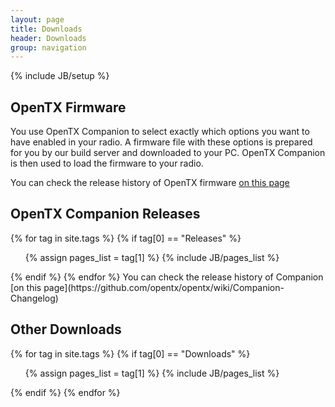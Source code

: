 ```yaml
---
layout: page
title: Downloads
header: Downloads
group: navigation
---
```

{% include JB/setup %}

## OpenTX Firmware
You use OpenTX Companion to select exactly which options you want to have enabled in your radio. A firmware file with these options is prepared for you by our build server and downloaded to your PC. OpenTX Companion is then used to load the firmware to your radio.  
  
You can check the release history of OpenTX firmware [on this page](https://github.com/opentx/opentx/releases)

## OpenTX Companion Releases
{% for tag in site.tags %} 
{% if tag[0] == "Releases" %}
  <ul>
    {% assign pages_list = tag[1] %}  
    {% include JB/pages_list %}
  </ul>
{% endif %}
{% endfor %}
You can check the release history of Companion [on this page](https://github.com/opentx/opentx/wiki/Companion-Changelog)

## Other Downloads
{% for tag in site.tags %} 
{% if tag[0] == "Downloads" %}
  <ul>
    {% assign pages_list = tag[1] %}  
    {% include JB/pages_list %}
  </ul>
{% endif %}
{% endfor %}

